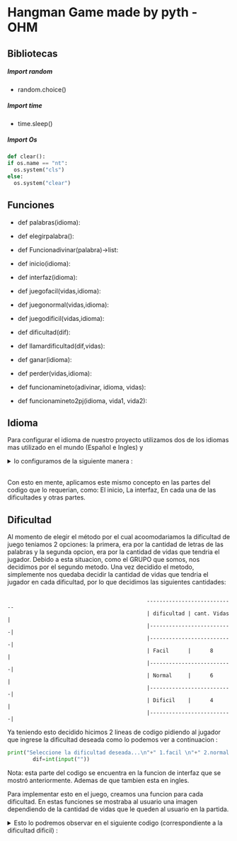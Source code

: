 # Hangman Game made by pyth - OHM
## Bibliotecas
##### Import random
+ random.choice()
##### Import time
+ time.sleep()
##### Import Os
  ```python
def clear():
  if os.name == "nt":
    os.system("cls")
  else:
    os.system("clear")
   ```

## Funciones

+ def palabras(idioma):

+ def elegirpalabra():
+ def Funcionadivinar(palabra)->list:
+ def inicio(idioma):

+ def interfaz(idioma):   

+ def juegofacil(vidas,idioma):
+ def juegonormal(vidas,idioma): 
+ def juegodificil(vidas,idioma):

+ def dificultad(dif):
    
+ def llamardificultad(dif,vidas):
            
+ def ganar(idioma):
    
+ def perder(vidas,idioma):
  
+ def funcionamineto(adivinar, idioma, vidas):
    
+ def funcionamineto2pj(idioma, vida1, vida2):
  
## Idioma

Para configurar el idioma de nuestro proyecto utilizamos dos de los idiomas mas utilizado en el mundo (Español e Ingles) y <details><summary> lo configuramos de la siguiente manera :</summary><p>

Como una de las primeras lineas de codigo a ejecutar colocamos el siguiente codigo : 
``` python
print("Digite el idioma deseado :\n 1.Español \n 2.English")
    idioma=int(input(""))
```
de esta manera primero le pedimos al usuario que digite la opcion de idioma que desee y la guardamos en una variable de tipo entero, llamada "idioma".

Deacuerdo al dato ingresado por el usuario ( 1 o 2 ) modificamos todas las partes del codigo que incluian texto. Esta modificacion la hicimos por medio del condicional "if", dentro del cual, colocamos la siguiente condicion. 
Sí la variable llamada idioma era igual a 1 entonces el codigo mostraria el texto en Español, y por el contrario, si dicha variable era igual a 2 entoces mostraria el texto en Ingles.

<details><summary> Como ejemplo de lo anterior tenemos la funcion que creamos para la interfaz :</summary><p> 
  
``` python

      def interfaz(idioma):
    if idioma==1:
        print("JUEGO DEL AHORCADO")
        print("Bienvenido al juego, quieres jugar solo o de a dos personas:?")
        print("1.solo\n2. parejas")
        x = int(input(""))
        if x<1 or x>2:
            print("Esta opcion no existe ")
            
        print("Elige la tematica del ahorcado: ")
        print(" 1. frutas \n 2. superheroes \n 3. animales \n 4.paises \n 5. medios de transporte \n 6. Partes del cuerpo ")
        print(" 7. Objetos del hogar \n 8. Prendas de vestir \n 9. Generos Musicales \n 10. Escritores famosos ")
        print(" 11. Equipos de Futbol \n 12. jugadores de furbol \n 13. Cantantes famosos \n 14. Razas de perros")
        print(" 15. Utiles escolares \n 16. Peliculas famosas ")
        y = int(input(""))
        if y<1 or y>16:
            print("Esta opcion no existe ")
        print("Seleccione la dificultad deseada...\n"+" 1.facil \n"+" 2.normal \n"+" 3.dificil ")
        dif=int(input(""))
        if dif<1 or dif>3:
            print("Esta opcion no existe ")
        return x, y, dif
    if idioma==2:
        print("HANGMAN GAME")
        print("Welcome to the game, do you want to play alone or with two players?")
        print("1. alone\n2. couples")
        x = int(input(""))
        if x<1 or x>2:
            print("Esta opcion no existe ")
        print("Choose the theme of Hangman:")
        print(" 1. fruits \n 2. superheroes \n 3. animals \n 4. countrie \n 5. means of transportation \n 6. body parts")
        print(" 7. household objects \n 8. clothing \n 9. music genres \n 10. famous writers")
        print(" 11. soccer teams \n 12. soccer players \n 13. famous singers \n 14. dog breeds")
        print(" 15. school supplies")
        y = int(input(""))
        if y<1 or y>16:
            print("Esta opcion no existe ")
        print("Select the desired difficulty... \n 1.easy\n 2.normal\n 3.difficult")
        dif=int(input(""))
        if dif<1 or dif>3:
            print("Esta opcion no existe ")
        return x, y, dif
```
</p></details></br>
</p></details></br>

Con esto en mente, aplicamos este mismo concepto en las partes del codigo que lo requerian, como: 
El inicio, La interfaz, En cada una de las dificultades y otras partes. 

## Dificultad

Al momento de elegir el método por el cual acoomodariamos la dificultad de juego teniamos 2 opciones: 
la primera, era por la cantidad de letras de las palabras y la segunda opcion, era por la cantidad de vidas que tendria el jugador.
Debido a esta situacion, como el GRUPO que somos, nos decidimos por el segundo metodo.
Una vez decidido el metodo, simplemente nos quedaba decidir la cantidad de vidas que tendria el jugador en cada dificultad, por lo que decidimos las siguientes cantidades:
``` text

                                            ----------------------------
                                            | dificultad | cant. Vidas |
                                            |--------------------------|
                                            |--------------------------|
                                            | Facil      |      8      |
                                            |--------------------------|
                                            | Normal     |      6      |
                                            |--------------------------|
                                            | Dificil    |      4      |
                                            |--------------------------|   
```

Ya teniendo esto decidido hicimos 2 lineas de codigo pidiendo al jugador que ingrese la dificultad deseada como lo podemos ver a continuacion : 

```python
print("Seleccione la dificultad deseada...\n"+" 1.facil \n"+" 2.normal \n"+" 3.dificil ")
        dif=int(input(""))
```
Nota: esta parte del codigo se encuentra en la funcion de interfaz que se mostró anteriormente. Ademas de que tambien esta en ingles. 

Para implementar esto en el juego, creamos una funcion para cada dificultad. En estas funciones se mostraba al usuario una imagen dependiendo de la cantidad de vidas que le queden al usuario en la partida. 
<details><summary> Esto lo podremos observar en el siguiente codigo (correspondiente a la dificultad dificil) :</summary><p> 
  
```python

def juegodificil(vidas,idioma):
    if idioma == 1:
        mensaje = "tienes "+str(vidas+1)+" vidas"
    if idioma == 2:
        mensaje = "You have "+str(vidas+1)+" lives"

    if vidas == 3:
        vidas3 = [
        "|"+mensaje+"|",    
        "+--+           |",
        "|              |",
        "|              |",
        "|              |",
        "|              |",
        "|              |",
        "================"]
        return vidas3
    elif vidas == 2:
        vidas2 = [
        "|"+mensaje+"|",   
        "+--+           |",
        "|   |          |",
        "|   O          |",
        "|              |",
        "|              |",
        "|              |",
        "================"]
        return vidas2
    elif vidas == 1:
        vidas1 = [
        "|"+mensaje+"|",
        "+---+          |",
        "|   |          |",
        "|   O          |",
        "|  /|\         |",
        "|              |",
        "|              |",
        "================"]
        return vidas1
    elif vidas == 0:
        vidas0 = [
        "|"+mensaje+"|",
        "+---+          |",
        "|   |          |",
        "|   O          |",
        "|  /|\         |",
        "|  / \         |",
        "|              |",
        "================"]
        return vidas0
        
```
Este proceso se hizo tambien para las otras dificultades, pero teniendo en cuenta, que las partes del "ahorcado" que se agregen por cada vida perdida sean proporocionales a las cantidad de vida de cada dificultad.
Tambien se agrego un mensaje que muestre la cantidad de vidas faltantes.

Nota: Estas funciones sirven gracias a un ciclo externo, dicho ciclo hace el proceso de validar las letras y definir las vidas restantes y a su vez cada que hace eso, llama a estas funciones ( dificultad ) para mostrarnos la imagen adecuada a la cantidad de vidas restantes.    

</p></details></br>
